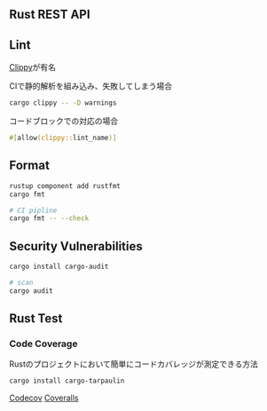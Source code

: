 ## Rust REST API


## Lint
[Clippy](https://github.com/rust-lang/rust-clippy)が有名

CIで静的解析を組み込み、失敗してしまう場合
```zsh
cargo clippy -- -D warnings
```

コードブロックでの対応の場合
```rust
#[allow(clippy::lint_name)]
```

## Format
```zsh
rustup component add rustfmt
cargo fmt

# CI pipline
cargo fmt -- --check
```

## Security Vulnerabilities
```zsh
cargo install cargo-audit

# scan
cargo audit
```

## Rust Test

### Code Coverage

Rustのプロジェクトにおいて簡単にコードカバレッジが測定できる方法
```zsh
cargo install cargo-tarpaulin
```

[Codecov](https://about.codecov.io/)
[Coveralls](https://coveralls.io/)

